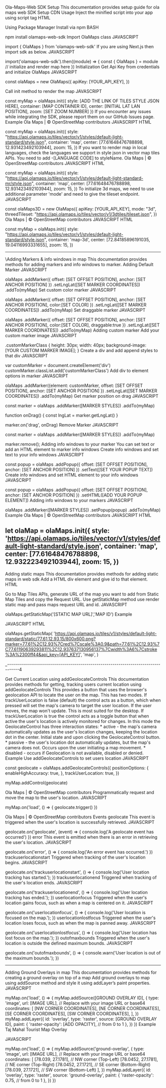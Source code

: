Ola-Maps-Web SDK Setup
This documentation provides setup guide for ola maps web SDK
Setup
CDN Usage
Inject the minified script into your app using script tag
HTML

<script src="https://www.unpkg.com/olamaps-web-sdk@latest/dist/olamaps-web-sdk.umd.js"></script>
Using Package Manager
Install via npm
BASH

npm install olamaps-web-sdk
Import OlaMaps class
JAVASCRIPT

import { OlaMaps } from 'olamaps-web-sdk'
If you are using Next.js then import sdk as below.
JAVASCRIPT

import('olamaps-web-sdk').then((module) => {
  const { OlaMaps } = module 
  // initialize and render map here
})
Initialization
Get Api Key from credentials and initialize OlaMaps
JAVASCRIPT

const olaMaps = new OlaMaps({
    apiKey: [YOUR_API_KEY],
})

Call init method to render the map
JAVASCRIPT

const myMap = olaMaps.init({
  style: [ADD THE LINK OF TILES STYLE JSON HERE],
  container: [MAP CONTAINER ID],
  center: [INITIAL LAT LAN POSITION],
  zoom: [SET ZOOM NUMBER]
})
If you encounter any issues while integrating the SDK, please report them on our GitHub Issues page.
Example
Ola Maps | © OpenStreetMap contributors
JAVASCRIPT
HTML

const myMap = olaMaps.init({
  style: "https://api.olamaps.io/tiles/vector/v1/styles/default-light-standard/style.json",
  container: 'map',
  center: [77.61648476788898, 12.931423492103944],
  zoom: 15,
})
If you want to render map in local languages, check the languages we support in style json in vector map tiles APIs. You need to add -[LANGUAGE CODE] to styleName.
Ola Maps | © OpenStreetMap contributors
JAVASCRIPT
HTML

const myMap = olaMaps.init({
    style: "https://api.olamaps.io/tiles/vector/v1/styles/default-light-standard-mr/style.json",
    container: 'map',
    center: [77.61648476788898, 12.931423492103944],
    zoom: 15,
    })
To initialize 3d maps, we need to use additional parameter 'mode' and need to give the tileset endpoint.
JAVASCRIPT

const olaMaps3D = new OlaMaps({
  apiKey: [YOUR_API_KEY],
  mode: "3d",
  threedTileset: "https://api.olamaps.io/tiles/vector/v1/3dtiles/tileset.json",
})
Ola Maps | © OpenStreetMap contributors
JAVASCRIPT
HTML

const myMap = olaMaps.init({
  style: "https://api.olamaps.io/tiles/vector/v1/styles/default-light-standard/style.json",
  container: 'map-3d',
  center: [72.84185896191035, 19.04116993331655],
  zoom: 15,
})





-----------------------------------------------------
\Adding Markers & info windows in map
This documentation provides methods for adding markers and info windows to marker.
Adding Default Marker
JAVASCRIPT

olaMaps
  .addMarker({ offset: [SET OFFSET POSITION], anchor: [SET ANCHOR POSITION] })
  .setLngLat([SET MARKER COORDINATES])
  .addTo(myMap)
Set custom color marker
JAVASCRIPT

olaMaps
  .addMarker({ offset: [SET OFFSET POSITION], anchor: [SET ANCHOR POSITION], color:[SET COLOR] })
  .setLngLat([SET MARKER COORDINATES])
  .addTo(myMap)
Set draggable marker
JAVASCRIPT

olaMaps
  .addMarker({ offset: [SET OFFSET POSITION], anchor: [SET ANCHOR POSITION], color:[SET COLOR], draggable:true })
  .setLngLat([SET MARKER COORDINATES])
  .addTo(myMap)
Adding custom marker
Add your custom marker image
JAVASCRIPT

.customMarkerClass {
    height: 30px;
    width: 40px;
    background-image: [YOUR CUSTOM MARKER IMAGE];
  }
Create a div and add append styles to that div
JAVASCRIPT

var customMarker = document.createElement('div')
customMarker.classList.add('customMarkerClass')
Add div to element options in marker
JAVASCRIPT

olaMaps
  .addMarker({element: customMarker, offset: [SET OFFSET POSITION], anchor: [SET ANCHOR POSITION] })
  .setLngLat([SET MARKER COORDINATES])
  .addTo(myMap)
Get marker position on drag
JAVASCRIPT

const marker = olaMaps
  .addMarker([MARKER STYLES])
  .addTo(myMap)

function onDrag() {
  const lngLat = marker.getLngLat()
}

marker.on('drag', onDrag)
Remove Marker
JAVASCRIPT

const marker = olaMaps
  .addMarker([MARKER STYLES])
  .addTo(myMap)

marker.remove();
Adding info windows to your marker
You can set text or add an HTML element to marker info windows
Create info windows and set text to your info windows
JAVASCRIPT

const popup = olaMaps
  .addPopup({ offset: [SET OFFSET POSITION], anchor: [SET ANCHOR POSITION] })
  .setText([SET YOUR POPUP TEXT])
Create info windows and set HTML element to your info windows
JAVASCRIPT

const popup = olaMaps
  .addPopup({ offset: [SET OFFSET POSITION], anchor: [SET ANCHOR POSITION] })
  .setHTML([ADD YOUR POPUP ELEMENT])
Adding info windows to your markers
JAVASCRIPT

olaMaps
  .addMarker([MARKER STYLES])
  .setPopup(popup)
  .addTo(myMap)
Example
Ola Maps | © OpenStreetMap contributors
JAVASCRIPT
HTML


let olaMap = olaMaps.init({
          style: 'https://api.olamaps.io/tiles/vector/v1/styles/default-light-standard/style.json',
          container: 'map',
          center: [77.61648476788898, 12.932223492103944],
          zoom: 15,
        })
----------------------------------------------------------------------------------

Adding static maps
This documentation provides methods for adding static maps in web sdk
Add a HTML div element and give id to that element.
HTML

<div id='[MAP ID]'></div>
Go to Map Tiles APIs, generate URL of the map you want to add from Static Map Tiles and copy the Request URL.
Use getStaticMap method use render static map and pass maps request URL and id.
JAVASCRIPT

olaMaps.getStaticMap('[STATIC MAP URL]','MAP ID')
Example

JAVASCRIPT
HTML

olaMaps.getStaticMap(
  'https://api.olamaps.io/tiles/v1/styles/default-light-standard/static/77.61,12.93,15/800x600.png?marker=77.61%2C12.93%7Cred%7Cscale%3A0.9&path=77.61%2C12.93%7C77.61190639293811%2C12.937637130956137%7Cwidth%3A6%7Cstroke%3A%2300ff44&api_key=[API_KEY]',
  'map',
)

_------------------------------------------------------------------------------------4

Get Current Location using addGeolocateControls
This documentation provides methods for getting, tracking users current location using addGeolocateControls
This provides a button that uses the browser's geolocation API to locate the user on the map.
This has two modes. If trackUserLocation is false (default) the control acts as a button, which when pressed will set the map's camera to target the user location. If the user moves, the map won't update. This is most suited for the desktop. If trackUserLocation is true the control acts as a toggle button that when active the user's location is actively monitored for changes. In this mode the GeolocateControl has three interaction states: * active - the map's camera automatically updates as the user's location changes, keeping the location dot in the center. Initial state and upon clicking the GeolocateControl button. * passive - the user's location dot automatically updates, but the map's camera does not. Occurs upon the user initiating a map movement. * disabled - occurs if Geolocation is not available, disabled or denied.
Example
Use addGeolocateControls to set users location
JAVASCRIPT

const geolocate = olaMaps.addGeolocateControls({
  positionOptions: {
    enableHighAccuracy: true,
  },
  trackUserLocation: true,
})

myMap.addControl(geolocate)

Ola Maps | © OpenStreetMap contributors
Programmatically request and move the map to the user's location.
JAVASCRIPT

myMap.on('load', () => {
  geolocate.trigger()
})

Ola Maps | © OpenStreetMap contributors
Events
geolocate
This event is triggered when the user's location is successfully retrieved.
JAVASCRIPT

geolocate.on('geolocate', (event) => {
  console.log('A geolocate event has occurred')
})
error
This event is emitted when there is an error in retrieving the user's location.
JAVASCRIPT

geolocate.on('error', () => {
  console.log('An error event has occurred.')
})
trackuserlocationstart
Triggered when tracking of the user's location begins.
JAVASCRIPT

geolocate.on('trackuserlocationstart', () => {
  console.log('User location tracking has started.');
})
trackuserlocationend
Triggered when tracking of the user's location ends.
JAVASCRIPT

geolocate.on('trackuserlocationend', () => {
  console.log('User location tracking has ended.');
})
userlocationfocus
Triggered when the user's location gains focus, such as when a map is centered on it.
JAVASCRIPT

geolocate.on('userlocationfocus', () => {
  console.log('User location is focused on the map.');
})
userlocationlostfocus
Triggered when the user's location loses focus, such as when the map is panned away.
JAVASCRIPT

geolocate.on('userlocationlostfocus', () => {
  console.log('User location has lost focus on the map.');
})
outofmaxbounds
Triggered when the user's location is outside the defined maximum bounds.
JAVASCRIPT

geolocate.on('outofmaxbounds', () => {
  console.warn('User location is out of the maximum bounds.');
})

------------------------------------------------------------------------------------

Adding Ground Overlays in map
This documentation provides methods for creating a ground overlay on top of a map
Add ground overlays to map using addSource method and style it using addLayer’s paint properties.
JAVASCRIPT

myMap.on('load', () => {
  myMap.addSource([GROUND OVERLAY ID], {
    type: 'image',
    url: [IMAGE URL], // Replace with your image URL or base64
    coordinates: [
      [NW CORNER COORDINATES],
      [NE CORNER COORDINATES],
      [SE CORNER COORDINATES],
      [SW CORNER COORDINATES],
    ],
  })
  myMap.addLayer({
    id: 'overlay',
    type: 'raster',
    source: [GROUND OVERLAY ID],
    paint: {
      'raster-opacity': [ADD OPACITY], // from 0 to 1
    },
  })
})
Example
Taj Mahal Tourist Map Overlay

JAVASCRIPT

myMap.on('load', () => {
  myMap.addSource('ground-overlay', {
    type: 'image',
    url: [IMAGE URL], // Replace with your image URL or base64
    coordinates: [
      [78.039, 27.1781], // NW corner (Top-Left)
      [78.0452, 27.1781], // NE corner (Top-Right)
      [78.0452, 27.1721], // SE corner (Bottom-Right)
      [78.039, 27.1721], // SW corner (Bottom-Left)
    ],
  })
  myMap.addLayer({
    id: 'overlay',
    type: 'raster',
    source: 'ground-overlay',
    paint: {
      'raster-opacity': 0.75, // from 0 to 1
    },
  })
})
